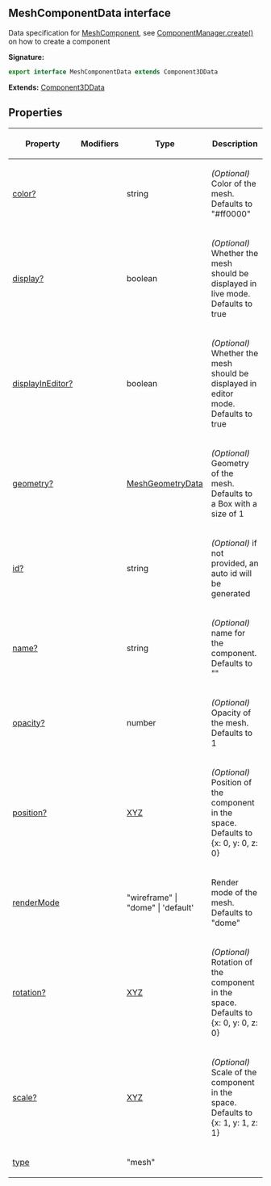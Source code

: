 
## MeshComponentData interface

Data specification for [MeshComponent](/reference/meshcomponent.md)<!-- -->, see [ComponentManager.create()](/reference/componentmanager/create.md) on how to create a component

**Signature:**

```typescript
export interface MeshComponentData extends Component3DData 
```
**Extends:** [Component3DData](/reference/component3ddata.md)

## Properties

<table><thead><tr><th>

Property


</th><th>

Modifiers


</th><th>

Type


</th><th>

Description


</th></tr></thead>
<tbody><tr><td>

[color?](/reference/meshcomponentdata/color.md)


</td><td>


</td><td>

string


</td><td>

_(Optional)_ Color of the mesh. Defaults to "\#ff0000"


</td></tr>
<tr><td>

[display?](/reference/meshcomponentdata/display.md)


</td><td>


</td><td>

boolean


</td><td>

_(Optional)_ Whether the mesh should be displayed in live mode. Defaults to true


</td></tr>
<tr><td>

[displayInEditor?](/reference/meshcomponentdata/displayineditor.md)


</td><td>


</td><td>

boolean


</td><td>

_(Optional)_ Whether the mesh should be displayed in editor mode. Defaults to true


</td></tr>
<tr><td>

[geometry?](/reference/meshcomponentdata/geometry.md)


</td><td>


</td><td>

[MeshGeometryData](/reference/meshgeometrydata.md)


</td><td>

_(Optional)_ Geometry of the mesh. Defaults to a Box with a size of 1


</td></tr>
<tr><td>

[id?](/reference/meshcomponentdata/id.md)


</td><td>


</td><td>

string


</td><td>

_(Optional)_ if not provided, an auto id will be generated


</td></tr>
<tr><td>

[name?](/reference/meshcomponentdata/name.md)


</td><td>


</td><td>

string


</td><td>

_(Optional)_ name for the component. Defaults to ""


</td></tr>
<tr><td>

[opacity?](/reference/meshcomponentdata/opacity.md)


</td><td>


</td><td>

number


</td><td>

_(Optional)_ Opacity of the mesh. Defaults to 1


</td></tr>
<tr><td>

[position?](/reference/meshcomponentdata/position.md)


</td><td>


</td><td>

[XYZ](/reference/xyz.md)


</td><td>

_(Optional)_ Position of the component in the space. Defaults to {<!-- -->x: 0, y: 0, z: 0<!-- -->}


</td></tr>
<tr><td>

[renderMode](/reference/meshcomponentdata/rendermode.md)


</td><td>


</td><td>

"wireframe" \| "dome" \| 'default'


</td><td>

Render mode of the mesh. Defaults to "dome"


</td></tr>
<tr><td>

[rotation?](/reference/meshcomponentdata/rotation.md)


</td><td>


</td><td>

[XYZ](/reference/xyz.md)


</td><td>

_(Optional)_ Rotation of the component in the space. Defaults to {<!-- -->x: 0, y: 0, z: 0<!-- -->}


</td></tr>
<tr><td>

[scale?](/reference/meshcomponentdata/scale.md)


</td><td>


</td><td>

[XYZ](/reference/xyz.md)


</td><td>

_(Optional)_ Scale of the component in the space. Defaults to {<!-- -->x: 1, y: 1, z: 1<!-- -->}


</td></tr>
<tr><td>

[type](/reference/meshcomponentdata/type.md)


</td><td>


</td><td>

"mesh"


</td><td>


</td></tr>
</tbody></table>

